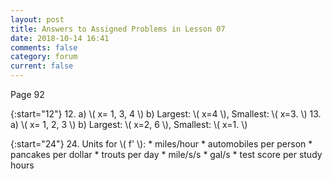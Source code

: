 ```yaml
---
layout: post
title: Answers to Assigned Problems in Lesson 07
date: 2018-10-14 16:41
comments: false
category: forum
current: false
---
```


Page 92

{:start="12"}
12. a) \\( x= 1, 3, 4 \\) b) Largest: \\( x=4 \\), Smallest: \\( x=3. \\) 
13. a) \\( x= 1, 2, 3 \\) b) Largest: \\( x=2, 6 \\), Smallest: \\( x=1. \\)

{:start="24"}
24. Units for \\( f' \\):
	* miles/hour
	* automobiles per person
	* pancakes per dollar
	* trouts per day
	* mile/s/s
	* gal/s
	* test score per study hours

